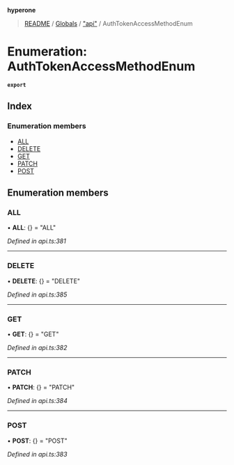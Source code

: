 **hyperone**

> [README](../README.md) / [Globals](../globals.md) / ["api"](../modules/_api_.md) / AuthTokenAccessMethodEnum

# Enumeration: AuthTokenAccessMethodEnum

**`export`** 

## Index

### Enumeration members

* [ALL](_api_.authtokenaccessmethodenum.md#all)
* [DELETE](_api_.authtokenaccessmethodenum.md#delete)
* [GET](_api_.authtokenaccessmethodenum.md#get)
* [PATCH](_api_.authtokenaccessmethodenum.md#patch)
* [POST](_api_.authtokenaccessmethodenum.md#post)

## Enumeration members

### ALL

•  **ALL**: {} = "ALL"

*Defined in api.ts:381*

___

### DELETE

•  **DELETE**: {} = "DELETE"

*Defined in api.ts:385*

___

### GET

•  **GET**: {} = "GET"

*Defined in api.ts:382*

___

### PATCH

•  **PATCH**: {} = "PATCH"

*Defined in api.ts:384*

___

### POST

•  **POST**: {} = "POST"

*Defined in api.ts:383*
